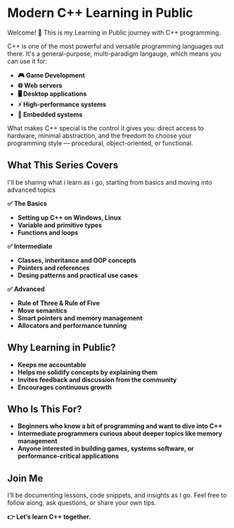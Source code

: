 # Modern C++ Learning in Public

Welcome! 👋 This is my Learning in Public journey with C++ programming.

C++ is one of the most powerful and versatile programming languages out there. It's a 
general-purpose, multi-paradigm langauge, which means you can use it for:

-   **🎮 Game Development**
-   **🌐 Web servers**
-   **🖥️ Desktop applications**
-   **⚡ High-performance systems**
-   **🔌 Embedded systems**

What makes C++ special is the control it gives you: direct access to hardware, minimal abstraction, and the freedom to choose your programming style — procedural, object-oriented, or functional.

## What This Series Covers

I'll be sharing what i learn as i go, starting from basics and moving into advanced topics

**✅ The Basics**
-   **Setting up C++ on Windows, Linux**
-   **Variable and primitive types**
-   **Functions and loops**

**✅ Intermediate**
-   **Classes, inheritance and OOP concepts**
-   **Pointers and references**
-   **Desing patterns and practical use cases**

**✅ Advanced**
-   **Rule of Three & Rule of Five**
-   **Move semantics**
-   **Smart pointers and memory management**
-   **Allocators and performance tunning**

## Why Learning in Public?
-   **Keeps me accountable**
-   **Helps me solidify concepts by explaining them**
-   **Invites feedback and discussion from the community**
-   **Encourages continuous growth**

## Who Is This For?
-   **Beginners who know a bit of programming and want to dive into C++**
-   **Intermediate programmers curious about deeper topics like memory management**
-   **Anyone interested in building games, systems software, or performance-critical applications**

## Join Me

I’ll be documenting lessons, code snippets, and insights as I go.
Feel free to follow along, ask questions, or share your own tips.

**👉 Let’s learn C++ together.**